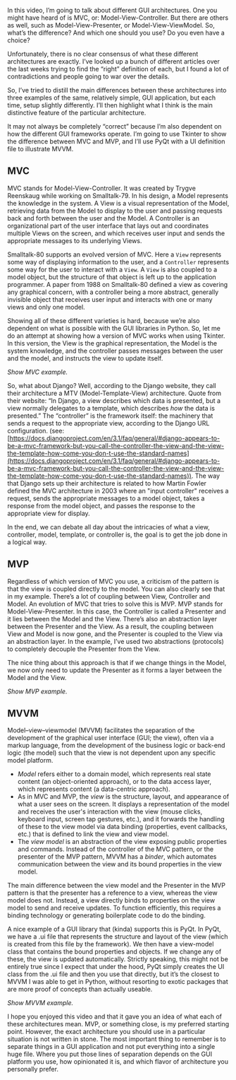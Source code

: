 In this video, I’m going to talk about different GUI architectures. One you might have heard of is MVC, or: Model-View-Controller. But there are others as well, such as Model-View-Presenter, or Model-View-ViewModel. So, what’s the difference? And which one should you use? Do you even have a choice?

Unfortunately, there is no clear consensus of what these different architectures are exactly. I’ve looked up a bunch of different articles over the last weeks trying to find the “right” definition of each, but I found a lot of contradictions and people going to war over the details.

So, I’ve tried to distill the main differences between these architectures into three examples of the same, relatively simple, GUI application, but each time, setup slightly differently. I’ll then highlight what I think is the main distinctive feature of the particular architecture.

It may not always be completely “correct” because I’m also dependent on how the different GUI frameworks operate. I’m going to use Tkinter to show the difference between MVC and MVP, and I’ll use PyQt with a UI definition file to illustrate MVVM.

## MVC

MVC stands for Model-View-Controller. It was created by Trygve Reenskaug while working on Smalltalk-79. In his design, a Model represents the knowledge in the system. A View is a visual representation of the Model, retrieving data from the Model to display to the user and passing requests back and forth between the user and the Model. A Controller is an organizational part of the user interface that lays out and coordinates multiple Views on the screen, and which receives user input and sends the appropriate messages to its underlying Views.

Smalltalk-80 supports an evolved version of MVC. Here a `View` represents some way of displaying information to the user, and a `Controller` represents some way for the user to interact with a `View`. A `View` is also coupled to a model object, but the structure of that object is left up to the application programmer. A paper from 1988 on Smalltalk-80 defined a view as covering any graphical concern, with a controller being a more abstract, generally invisible object that receives user input and interacts with one or many views and only one model.

Showing all of these different varieties is hard, because we’re also dependent on what is possible with the GUI libraries in Python. So, let me do an attempt at showing how a version of MVC works when using Tkinter. In this version, the View is the graphical representation, the Model is the system knowledge, and the controller passes messages between the user and the model, and instructs the view to update itself.

_Show MVC example._

So, what about Django? Well, according to the Django website, they call their architecture a MTV (Model-Template-View) architecture. Quote from their website: “In Django, a view describes which data is presented, but a view normally delegates to a template, which describes *how* the data is presented.” The “controller” is the framework itself: the machinery that sends a request to the appropriate view, according to the Django URL configuration. (see: [https://docs.djangoproject.com/en/3.1/faq/general/#django-appears-to-be-a-mvc-framework-but-you-call-the-controller-the-view-and-the-view-the-template-how-come-you-don-t-use-the-standard-names](https://docs.djangoproject.com/en/3.1/faq/general/#django-appears-to-be-a-mvc-framework-but-you-call-the-controller-the-view-and-the-view-the-template-how-come-you-don-t-use-the-standard-names)). The way that Django sets up their architecture is related to how Martin Fowler defined the MVC architecture in 2003 where an "input controller" receives a request, sends the appropriate messages to a model object, takes a response from the model object, and passes the response to the appropriate view for display.

In the end, we can debate all day about the intricacies of what a view, controller, model, template, or controller is, the goal is to get the job done in a logical way.

## MVP

Regardless of which version of MVC you use, a criticism of the pattern is that the view is coupled directly to the model. You can also clearly see that in my example. There’s a lot of coupling between View, Controller and Model. An evolution of MVC that tries to solve this is MVP. MVP stands for Model-View-Presenter. In this case, the Controller is called a Presenter and it lies between the Model and the View. There’s also an abstraction layer between the Presenter and the View. As a result, the coupling between View and Model is now gone, and the Presenter is coupled to the View via an abstraction layer. In the example, I’ve used two abstractions (protocols) to completely decouple the Presenter from the View.

The nice thing about this approach is that if we change things in the Model, we now only need to update the Presenter as it forms a layer between the Model and the View.

_Show MVP example._

## MVVM

Model–view–viewmodel (MVVM) facilitates the separation of the development of the graphical user interface (GUI; the view), often via a markup language, from the development of the business logic or back-end logic (the model) such that the view is not dependent upon any specific model platform.

- *Model* refers either to a domain model, which represents real state content (an object-oriented approach), or to the data access layer, which represents content (a data-centric approach).
- As in MVC and MVP, the *view* is the structure, layout, and appearance of what a user sees on the screen. It displays a representation of the model and receives the user's interaction with the view (mouse clicks, keyboard input, screen tap gestures, etc.), and it forwards the handling of these to the view model via data binding (properties, event callbacks, etc.) that is defined to link the view and view model.
- The *view model* is an abstraction of the view exposing public properties and commands. Instead of the controller of the MVC pattern, or the presenter of the MVP pattern, MVVM has a *binder*, which automates communication between the view and its bound properties in the view model.

The main difference between the view model and the Presenter in the MVP pattern is that the presenter has a reference to a view, whereas the view model does not. Instead, a view directly binds to properties on the view model to send and receive updates. To function efficiently, this requires a binding technology or generating boilerplate code to do the binding.

A nice example of a GUI library that (kinda) supports this is PyQt. In PyQt, we have a .ui file that represents the structure and layout of the view (which is created from this file by the framework). We then have a view-model class that contains the bound properties and objects. If we change any of these, the view is updated automatically. Strictly speaking, this might not be entirely true since I expect that under the hood, PyQt simply creates the UI class from the .ui file and then you use that directly, but it’s the closest to MVVM I was able to get in Python, without resorting to exotic packages that are more proof of concepts than actually useable.

_Show MVVM example._

I hope you enjoyed this video and that it gave you an idea of what each of these architectures mean. MVP, or something close, is my preferred starting point. However, the exact architecture you should use in a particular situation is not written in stone. The most important thing to remember is to separate things in a GUI application and not put everything into a single huge file. Where you put those lines of separation depends on the GUI platform you use, how opinionated it is, and which flavor of architecture you personally prefer.
